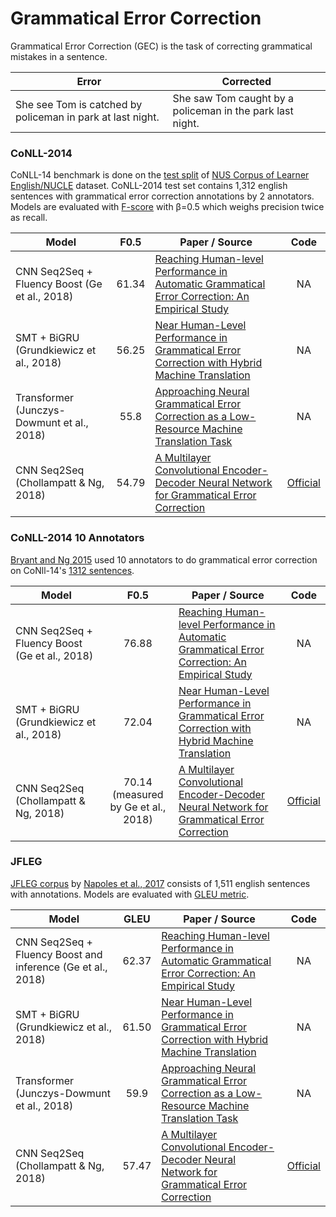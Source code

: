 # Grammatical Error Correction

Grammatical Error Correction (GEC) is the task of correcting grammatical mistakes in a sentence.


| Error           | Corrected     |
| -------------   | ------------- |
|She see Tom is catched by policeman in park at last night. | She saw Tom caught by a policeman in the park last night.|

### CoNLL-2014

CoNLL-14 benchmark is done on the [test split](https://www.comp.nus.edu.sg/~nlp/conll14st/conll14st-test-data.tar.gz) of [NUS Corpus of Learner English/NUCLE](https://www.comp.nus.edu.sg/~nlp/corpora.html) dataset.
CoNLL-2014 test set contains 1,312 english sentences with grammatical error correction annotations by 2 annotators. Models are evaluated with [F-score](https://en.wikipedia.org/wiki/F1_score) with β=0.5 which weighs precision twice as recall.

| Model           | F0.5  |  Paper / Source | Code |
| ------------- | :-----:| --- | :-----: |
| CNN Seq2Seq + Fluency Boost (Ge et al., 2018) |  61.34 | [Reaching Human-level Performance in Automatic Grammatical Error Correction: An Empirical Study](https://arxiv.org/abs/1807.01270)| NA |
| SMT + BiGRU (Grundkiewicz et al., 2018) |  56.25 | [Near Human-Level Performance in Grammatical Error Correction with Hybrid Machine Translation](https://arxiv.org/abs/1804.05945)| NA |
| Transformer (Junczys-Dowmunt et al., 2018) | 55.8 | [Approaching Neural Grammatical Error Correction as a Low-Resource Machine Translation Task](http://aclweb.org/anthology/N18-1055)| NA |
| CNN Seq2Seq (Chollampatt & Ng, 2018)| 54.79 | [ A Multilayer Convolutional Encoder-Decoder Neural Network for Grammatical Error Correction](https://arxiv.org/abs/1801.08831)| [Official](https://github.com/nusnlp/mlconvgec2018) |

### CoNLL-2014 10 Annotators

[Bryant and Ng 2015](https://pdfs.semanticscholar.org/f76f/fd242c3dc88e52d1f427cdd0f5dccd814937.pdf) used 10 annotators to do grammatical error correction on CoNll-14's [1312 sentences](http://www.comp.nus.edu.sg/~nlp/sw/10gec_annotations.zip).

| Model           | F0.5  |  Paper / Source | Code |
| ------------- | :-----:| --- | :-----: |
| CNN Seq2Seq + Fluency Boost (Ge et al., 2018) |  76.88 | [Reaching Human-level Performance in Automatic Grammatical Error Correction: An Empirical Study](https://arxiv.org/abs/1807.01270)| NA |
| SMT + BiGRU (Grundkiewicz et al., 2018) |  72.04 | [Near Human-Level Performance in Grammatical Error Correction with Hybrid Machine Translation](https://arxiv.org/abs/1804.05945)| NA |
| CNN Seq2Seq (Chollampatt & Ng, 2018)| 70.14 (measured by Ge et al., 2018) | [ A Multilayer Convolutional Encoder-Decoder Neural Network for Grammatical Error Correction](https://arxiv.org/abs/1801.08831)| [Official](https://github.com/nusnlp/mlconvgec2018) |

### JFLEG

[JFLEG corpus](https://github.com/keisks/jfleg) by [Napoles et al., 2017](https://arxiv.org/abs/1702.04066) consists of 1,511 english sentences with annotations. Models are evaluated with [GLEU metric](https://arxiv.org/abs/1609.08144).

| Model           | GLEU  |  Paper / Source | Code |
| ------------- | :-----:| --- | :-----: |
| CNN Seq2Seq + Fluency Boost and inference (Ge et al., 2018) |  62.37 | [Reaching Human-level Performance in Automatic Grammatical Error Correction: An Empirical Study](https://arxiv.org/abs/1807.01270)| NA |
| SMT + BiGRU (Grundkiewicz et al., 2018) |  61.50 | [Near Human-Level Performance in Grammatical Error Correction with Hybrid Machine Translation](https://arxiv.org/abs/1804.05945)| NA |
| Transformer (Junczys-Dowmunt et al., 2018) | 59.9 | [Approaching Neural Grammatical Error Correction as a Low-Resource Machine Translation Task](http://aclweb.org/anthology/N18-1055)| NA |
| CNN Seq2Seq (Chollampatt & Ng, 2018)| 57.47 | [ A Multilayer Convolutional Encoder-Decoder Neural Network for Grammatical Error Correction](https://arxiv.org/abs/1801.08831)| [Official](https://github.com/nusnlp/mlconvgec2018) |
